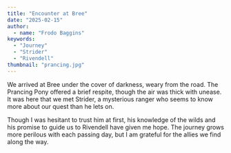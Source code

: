 ```yaml
---
title: "Encounter at Bree"
date: "2025-02-15"
author:
  - name: "Frodo Baggins"
keywords:
  - "Journey"
  - "Strider"
  - "Rivendell"
thumbnail: "prancing.jpg"
---
```


We arrived at Bree under the cover of darkness, weary from the road. The Prancing Pony offered a brief respite, though the air was thick with unease. It was here that we met Strider, a mysterious ranger who seems to know more about our quest than he lets on.

Though I was hesitant to trust him at first, his knowledge of the wilds and his promise to guide us to Rivendell have given me hope. The journey grows more perilous with each passing day, but I am grateful for the allies we find along the way.
